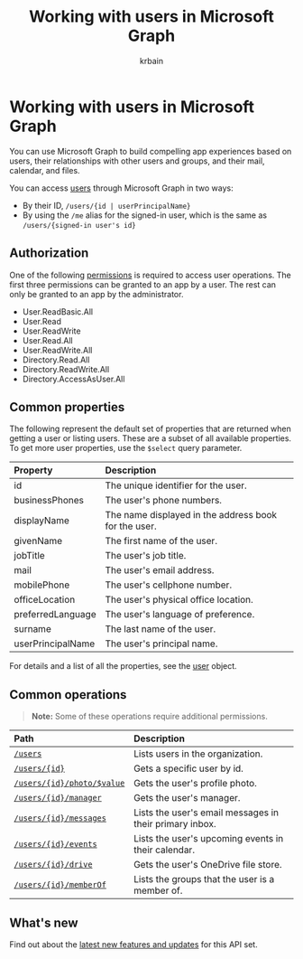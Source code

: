 ﻿---
title: "Working with users in Microsoft Graph"
description: "Build compelling app experiences based on users, their relationships with other users and groups, and their mail, calendar, and files."
localization_priority: Priority
author: "krbain"
ms.prod: "microsoft-identity-platform"
doc_type: conceptualPageType
---

# Working with users in Microsoft Graph

You can use Microsoft Graph to build compelling app experiences based on users, their relationships with other users and groups, and their mail, calendar, and files.

You can access [users](user.md) through Microsoft Graph in two ways:

- By their ID, `/users/{id | userPrincipalName}`
- By using the `/me` alias for the signed-in user, which is the same as `/users/{signed-in user's id}`

## Authorization

One of the following [permissions](/graph/permissions-reference) is required to access user operations. The first three permissions can be granted to an app by a user. The rest can only be granted to an app by the administrator.

- User.ReadBasic.All
- User.Read
- User.ReadWrite
- User.Read.All
- User.ReadWrite.All
- Directory.Read.All
- Directory.ReadWrite.All
- Directory.AccessAsUser.All

## Common properties

The following represent the default set of properties that are returned when getting a user or listing users. These are a subset of all available properties. To get more user properties, use the `$select` query parameter.

| Property          | Description                                          |
| :---------------- | :--------------------------------------------------- |
| id                | The unique identifier for the user.                  |
| businessPhones    | The user's phone numbers.                            |
| displayName       | The name displayed in the address book for the user. |
| givenName         | The first name of the user.                          |
| jobTitle          | The user's job title.                                |
| mail              | The user's email address.                            |
| mobilePhone       | The user's cellphone number.                         |
| officeLocation    | The user's physical office location.                 |
| preferredLanguage | The user's language of preference.                   |
| surname           | The last name of the user.                           |
| userPrincipalName | The user's principal name.                           |

For details and a list of all the properties, see the [user](user.md) object.

## Common operations

> **Note:** Some of these operations require additional permissions.

| Path                                                     | Description                                             |
| :------------------------------------------------------- | :------------------------------------------------------ |
| [`/users`](../api/user-list.md)                          | Lists users in the organization.                        |
| [`/users/{id}`](../api/user-get.md)                      | Gets a specific user by id.                             |
| [`/users/{id}/photo/$value`](../api/profilephoto-get.md) | Gets the user's profile photo.                          |
| [`/users/{id}/manager`](../api/user-list-manager.md)     | Gets the user's manager.                                |
| [`/users/{id}/messages`](../api/user-list-messages.md)   | Lists the user's email messages in their primary inbox. |
| [`/users/{id}/events`](../api/user-list-events.md)       | Lists the user's upcoming events in their calendar.     |
| [`/users/{id}/drive`](../api/drive-get.md)               | Gets the user's OneDrive file store.                    |
| [`/users/{id}/memberOf`](../api/user-list-memberof.md)   | Lists the groups that the user is a member of.          |

## What's new
Find out about the [latest new features and updates](/graph/whats-new-overview) for this API set.